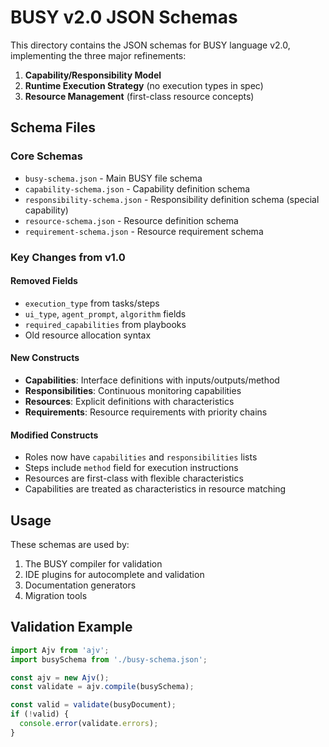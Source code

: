 # BUSY v2.0 JSON Schemas

This directory contains the JSON schemas for BUSY language v2.0, implementing the three major refinements:

1. **Capability/Responsibility Model**
2. **Runtime Execution Strategy** (no execution types in spec)
3. **Resource Management** (first-class resource concepts)

## Schema Files

### Core Schemas
- `busy-schema.json` - Main BUSY file schema
- `capability-schema.json` - Capability definition schema
- `responsibility-schema.json` - Responsibility definition schema (special capability)
- `resource-schema.json` - Resource definition schema
- `requirement-schema.json` - Resource requirement schema

### Key Changes from v1.0

#### Removed Fields
- `execution_type` from tasks/steps
- `ui_type`, `agent_prompt`, `algorithm` fields
- `required_capabilities` from playbooks
- Old resource allocation syntax

#### New Constructs
- **Capabilities**: Interface definitions with inputs/outputs/method
- **Responsibilities**: Continuous monitoring capabilities
- **Resources**: Explicit definitions with characteristics
- **Requirements**: Resource requirements with priority chains

#### Modified Constructs
- Roles now have `capabilities` and `responsibilities` lists
- Steps include `method` field for execution instructions
- Resources are first-class with flexible characteristics
- Capabilities are treated as characteristics in resource matching

## Usage

These schemas are used by:
1. The BUSY compiler for validation
2. IDE plugins for autocomplete and validation
3. Documentation generators
4. Migration tools

## Validation Example

```typescript
import Ajv from 'ajv';
import busySchema from './busy-schema.json';

const ajv = new Ajv();
const validate = ajv.compile(busySchema);

const valid = validate(busyDocument);
if (!valid) {
  console.error(validate.errors);
}
```